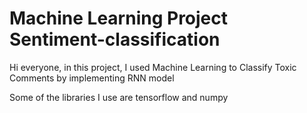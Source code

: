 # Machine Learning Project Sentiment-classification

Hi everyone, in this project, I used Machine Learning to Classify Toxic Comments by implementing RNN model

Some of the libraries I use are tensorflow and numpy
